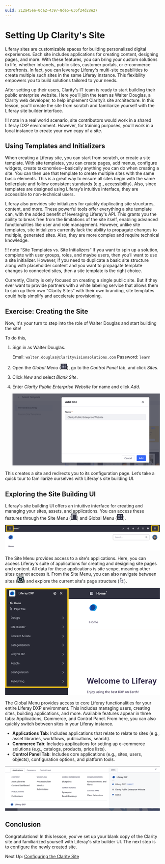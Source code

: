 ```yaml
---
uuid: 212a45ee-0ca2-4397-8de5-636f24d28e27
---
```

# Setting Up Clarity's Site

Liferay sites are customizable spaces for building personalized digital experiences. Each site includes applications for creating content, designing pages, and more. With these features, you can bring your custom solutions to life, whether intranets, public sites, customer portals, or e-commerce storefronts. In fact, you can leverage Liferay's multi-site capabilities to create multiple such sites in the same Liferay instance. This flexibility empowers you to build solutions tailored to your needs.

After setting up their users, Clarity's IT team is ready to start building their public enterprise website. Here you’ll join the team as Walter Douglas, a Clarity web developer, to help implement Clarity’s site architecture. In this lesson, you'll create the site from scratch and familiarize yourself with the Liferay site builder interface. <!--TASK: Add transition to section on templates and initializers.-->

!!! note
    In a real world scenario, site contributors would work in a shared Liferay DXP environment. However, for training purposes, you’ll work in a local instance to create your own copy of a site.

## Using Templates and Initializers

When creating a Liferay site, you can start from scratch, or create a site template. With site templates, you can create pages, add menus, configure widgets, create taxonomies--basically anything you can do when creating a site. You can then use that template to create multiple sites with the same basic elements. This is a great way to ensure all sites begin with the same boilerplate and follow consistent standards (e.g., accessibility). Also, since templates are designed using Liferay’s intuitive interface, they are accessible to non-technical users.

Liferay also provides site initializers for quickly duplicating site structures, content, and more. These powerful tools offer everything a site template can, with the added benefit of leveraging Liferay's API. This grants you the ability to break free from the limitations of the site itself, enabling advanced functionalities like user and role management. However, unlike site templates, site initializers currently lack the ability to propagate changes to multiple, generated sites. Also, they are more complex and require technical knowledge.

!!! note “Site Templates vs. Site Initializers”
    If you want to spin up a solution, complete with user groups, roles, and maybe users, then you’ll want to use a site initializer. However, if you need to duplicate a basic site structure along with placeholder content and you want to propagate template changes to connected sites, then a site template is the right choice.

Currently, Clarity is only focused on creating a single public site. But if they ever want to provide partners with a white labeling service that allows them to spin up their own “Clarity Sites” with their own branding, site templates could help simplify and accelerate provisioning.

## Exercise: Creating the Site

Now, it's your turn to step into the role of Walter Douglas and start building the site!

To do this,

1. Sign in as Walter Douglas.

   Email: `walter.douglas@clarityvisionsolutions.com`
   Password: `learn`

1. Open the *Global Menu* (![Global Menu](../../images/icon-applications-menu.png)), go to the *Control Panel* tab, and click *Sites*.

1. Click *New* and select *Blank Site*.

1. Enter *Clarity Public Enterprise Website* for name and click *Add*.

   ![Name the site Clarity Public Enterprise Website and click Add.](./setting-up-claritys-site/images/01.png)

This creates a site and redirects you to its configuration page. Let’s take a quick tour to familiarize ourselves with Liferay's site building UI.

## Exploring the Site Building UI

Liferay's site building UI offers an intuitive interface for creating and managing your sites, assets, and applications. You can access these features through the Site Menu (![Product Menu](../../images/icon-product-menu.png)) and Global Menu (![Global Menu](../../images/icon-applications-menu.png)).

![Access Site Building tools through the Site Menu and Global Menu.](./setting-up-claritys-site/images/02.png)

The Site Menu provides access to a site's applications. Here, you can access Liferay's suite of applications for creating and designing site pages and content. All data for these applications is site scope, meaning other sites cannot access it. From the Site Menu, you can also navigate between sites (![Compass Icon](../../images/icon-compass.png)) and explore the current site's page structure (![Page Structure](../../images/icon-page-tree.png)).

![The Site Menu provides access to site-scoped applications.](./setting-up-claritys-site/images/03.png)

The Global Menu provides access to core Liferay functionalities for your entire Liferay DXP environment. This includes managing users, creating sites, building applications, and more. Available features appear in three tabs: Applications, Commerce, and Control Panel. From here, you can also quickly switch between sites in your Liferay instance.

* **Applications Tab**: Includes applications that relate to relate to sites (e.g., asset libraries, workflows, publications, search).
* **Commerce Tab**: Includes applications for setting up e-commerce solutions (e.g., catalogs, products, price lists).
* **Control Panel Tab**: Includes core applications (e.g., sites, users, objects), configuration options, and platform tools.

![The Global Menu provides access to core Liferay functionalities for your entire Liferay DXP environment.](./setting-up-claritys-site/images/04.png)

## Conclusion

Congratulations! In this lesson, you've set up your blank copy of the Clarity site and familiarized yourself with Liferay's site builder UI. The next step is to configure the newly created site.

Next Up: [Configuring the Clarity Site](./configuring-the-clarity-site.md)